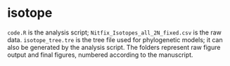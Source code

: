# isotope
 
`code.R` is the analysis script; `Nitfix_Isotopes_all_2N_fixed.csv` is the raw data. `isotope_tree.tre` is the tree file used for phylogenetic models; it can also be generated by the analysis script. The folders represent raw figure output and final figures, numbered according to the manuscript.
